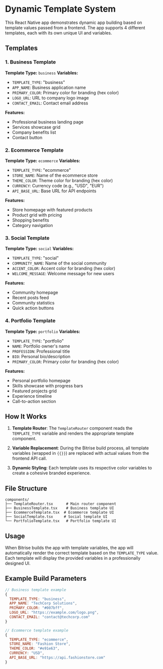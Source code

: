 # Dynamic Template System

This React Native app demonstrates dynamic app building based on template values passed from a frontend. The app supports 4 different templates, each with its own unique UI and variables.

## Templates

### 1. Business Template
**Template Type:** `business`
**Variables:**
- `TEMPLATE_TYPE`: "business"
- `APP_NAME`: Business application name
- `PRIMARY_COLOR`: Primary color for branding (hex color)
- `LOGO_URL`: URL to company logo image
- `CONTACT_EMAIL`: Contact email address

**Features:**
- Professional business landing page
- Services showcase grid
- Company benefits list
- Contact button

### 2. Ecommerce Template
**Template Type:** `ecommerce`
**Variables:**
- `TEMPLATE_TYPE`: "ecommerce"
- `STORE_NAME`: Name of the ecommerce store
- `THEME_COLOR`: Theme color for branding (hex color)
- `CURRENCY`: Currency code (e.g., "USD", "EUR")
- `API_BASE_URL`: Base URL for API endpoints

**Features:**
- Store homepage with featured products
- Product grid with pricing
- Shopping benefits
- Category navigation

### 3. Social Template
**Template Type:** `social`
**Variables:**
- `TEMPLATE_TYPE`: "social"
- `COMMUNITY_NAME`: Name of the social community
- `ACCENT_COLOR`: Accent color for branding (hex color)
- `WELCOME_MESSAGE`: Welcome message for new users

**Features:**
- Community homepage
- Recent posts feed
- Community statistics
- Quick action buttons

### 4. Portfolio Template
**Template Type:** `portfolio`
**Variables:**
- `TEMPLATE_TYPE`: "portfolio"
- `NAME`: Portfolio owner's name
- `PROFESSION`: Professional title
- `BIO`: Personal bio/description
- `PRIMARY_COLOR`: Primary color for branding (hex color)

**Features:**
- Personal portfolio homepage
- Skills showcase with progress bars
- Featured projects grid
- Experience timeline
- Call-to-action section

## How It Works

1. **Template Router**: The `TemplateRouter` component reads the `TEMPLATE_TYPE` variable and renders the appropriate template component.

2. **Variable Replacement**: During the Bitrise build process, all template variables (wrapped in `{{}}`) are replaced with actual values from the frontend API call.

3. **Dynamic Styling**: Each template uses its respective color variables to create a cohesive branded experience.

## File Structure

```
components/
├── TemplateRouter.tsx      # Main router component
├── BusinessTemplate.tsx    # Business template UI
├── EcommerceTemplate.tsx  # Ecommerce template UI
├── SocialTemplate.tsx     # Social template UI
└── PortfolioTemplate.tsx   # Portfolio template UI
```

## Usage

When Bitrise builds the app with template variables, the app will automatically render the correct template based on the `TEMPLATE_TYPE` value. Each template will display the provided variables in a professionally designed UI.

## Example Build Parameters

```javascript
// Business template example
{
  TEMPLATE_TYPE: "business",
  APP_NAME: "TechCorp Solutions",
  PRIMARY_COLOR: "#007bff",
  LOGO_URL: "https://example.com/logo.png",
  CONTACT_EMAIL: "contact@techcorp.com"
}

// Ecommerce template example
{
  TEMPLATE_TYPE: "ecommerce",
  STORE_NAME: "Fashion Store",
  THEME_COLOR: "#e91e63",
  CURRENCY: "USD",
  API_BASE_URL: "https://api.fashionstore.com"
}
```
